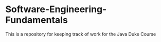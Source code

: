 # Software-Engineering-Fundamentals
This  is a repository for keeping track of work for the Java Duke Course
